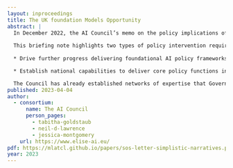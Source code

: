 ```yaml
---
layout: inproceedings
title: The UK foundation Models Opportunity
abstract: |
  In December 2022, the AI Council’s memo on the policy implications of advances in foundation models highlighted the importance of rapid Government action to build national capability in this increasingly important technology area. The memo noted the importance of seeking input from across industry, research, and civil society to examine options to build national capability, and to create an action plan to position the UK for international leadership. Responding to this need, a subgroup of the AI Council has convened to deliver this briefing on the UK foundation model opportunity, based on engagement across its networks within the UK and internationally. This subgroup was led by Neil Lawrence, in collaboration with Tabitha Goldstaub, Wendy Hall, Nick Jennings, and Marc Warner.
  
  This briefing note highlights two types of policy intervention required to position the UK for international leadership in foundation models:
  
  * Drive further progress delivering foundational AI policy frameworks: Progress in foundation models highlights the importance of establishing a policy infrastructure that enables the safe and effective development of AI, supports its adoption across sectors, and ensures all in society can have confidence in its use. The AI Roadmap and National AI Strategy provide a framework for progress.

  * Establish national capabilities to deliver core policy functions in relation to foundation models: These capabilities should provide a proving ground to assess the functionality and limitations of foundation models before deployment; develop protocols for responsible research and innovation; build private sector capability; encourage adoption in areas of high potential benefit; provide an infrastructure for open research and innovation; increase collaboration with allies internationally; and ensure the UK has access to cutting edge capabilities needed for national security.

  The Council has already established networks of expertise that Government can use to move quickly in developing its response to the opportunities and challenges presented by foundation models. Current interest in foundation models, coupled with the creation of the Department for Science, Innovation and Technology, provides an opportunity to establish an adaptive approach to AI policy, drawing from independent, expert advice that moves quickly to identify emerging issues, facilitate the development of policy responses, and support effective implementation. The AI Council can support Government in galvanising the community to deliver this progress, through both responding to rapid shifts in technical capabilities that demand near-term responses and building the UK’s AI ecosystem over the long-term.
published: 2023-04-04
author:
  - consortium: 
      name: The AI Council
      person_pages:
	    - tabitha-goldstaub
        - neil-d-lawrence
        - jessica-montgomery
    url: https://www.elise-ai.eu/
pdf: https://mlatcl.github.io/papers/sos-letter-simplistic-narratives.pdf 
year: 2023
---
```

